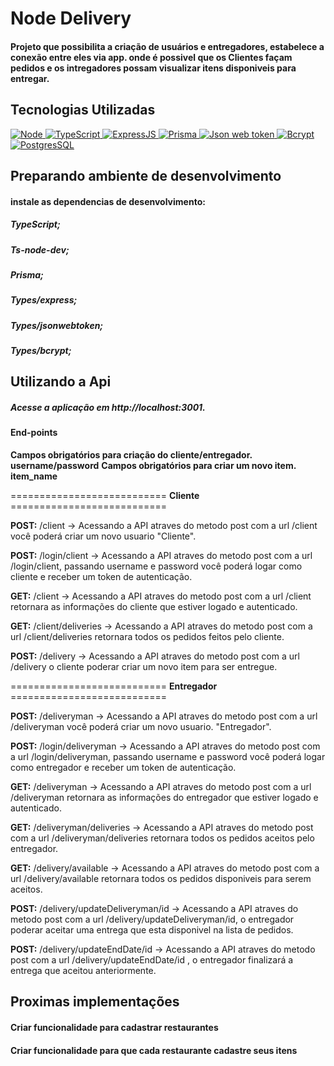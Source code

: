 # Node Delivery 
#### Projeto que possibilita a criação de usuários e entregadores, estabelece a conexão entre eles via app. onde é possivel que os Clientes façam pedidos e os intregadores possam visualizar itens disponiveis para entregar.

## Tecnologias Utilizadas
<a href="https://nodejs.org/en/download" title="Node">
  <img src="https://img.icons8.com/?size=48&id=54087&format=png" alt="Node">
</a>
<a href="https://www.typescriptlang.org/" title="TypeScript">
  <img src="https://img.icons8.com/color/48/000000/typescript.png" alt="TypeScript">
</a>
<a href="https://expressjs.com/pt-br/" title="ExpressJS">
  <img src="https://img.icons8.com/color/48/000000/express.png" alt="ExpressJS">
</a>
<a href="https://www.prisma.io/" title="Prisma">
  <img src="https://img.icons8.com/?size=48&id=YKKmRFS8Utmm&format=png" alt="Prisma">
</a>
<a href="https://jwt.io/" title="Jwt">
  <img src="https://img.icons8.com/?size=48&id=rHpveptSuwDz&format=png" alt="Json web token">
</a>
<a href="https://www.npmjs.com/package/bcrypt" title="Bcrypt">
  <img src="https://img.icons8.com/color/48/000000/password.png" alt="Bcrypt">
</a>
<a href="https://www.postgresql.org/" title="PostgresSQL">
  <img src="https://img.icons8.com/?size=48&id=38561&format=png" alt="PostgresSQL">
</a>


## Preparando ambiente de desenvolvimento
#### instale as dependencias de desenvolvimento: 
##### TypeScript;
##### Ts-node-dev;
##### Prisma;
##### Types/express;
##### Types/jsonwebtoken;
##### Types/bcrypt;

## Utilizando a Api
##### Acesse a aplicação em http://localhost:3001.

#### End-points

**Campos obrigatórios para criação do cliente/entregador. username/password**
**Campos obrigatórios para criar um novo item. item_name** 

=========================== **Cliente** ===========================

**POST:** /client -> Acessando a API atraves do metodo post com a url /client você poderá criar um novo usuario "Cliente". <br/>

**POST:** /login/client -> Acessando a API atraves do metodo post com a url /login/client, passando username e password você poderá logar como cliente e receber um token de autenticação. <br/>

**GET:** /client -> Acessando a API atraves do metodo post com a url /client retornara as informações do cliente que estiver logado e autenticado.<br/>

**GET:** /client/deliveries -> Acessando a API atraves do metodo post com a url /client/deliveries retornara todos os pedidos feitos pelo cliente.

**POST:** /delivery -> Acessando a API atraves do metodo post com a url /delivery o cliente poderar criar um novo item para ser entregue. <br/>




=========================== **Entregador** ===========================

**POST:** /deliveryman -> Acessando a API atraves do metodo post com a url /deliveryman você poderá criar um novo usuario. "Entregador". <br/>

**POST:** /login/deliveryman -> Acessando a API atraves do metodo post com a url /login/deliveryman, passando username e password  você poderá logar como entregador e receber um token de autenticação. <br/>

**GET:** /deliveryman -> Acessando a API atraves do metodo post com a url /deliveryman retornara as informações do entregador que estiver logado e autenticado.<br/>

**GET:** /deliveryman/deliveries -> Acessando a API atraves do metodo post com a url /deliveryman/deliveries retornara todos os pedidos aceitos pelo entregador.

**GET:** /delivery/available -> Acessando a API atraves do metodo post com a url /delivery/available retornara todos os pedidos disponiveis para serem aceitos.

**POST:** /delivery/updateDeliveryman/id -> Acessando a API atraves do metodo post com a url /delivery/updateDeliveryman/id, o entregador poderar aceitar uma entrega que esta disponivel na lista de pedidos. <br/>

**POST:** /delivery/updateEndDate/id -> Acessando a API atraves do metodo post com a url /delivery/updateEndDate/id , o entregador finalizará a entrega que aceitou anteriormente. <br/>

## Proximas implementações
#### Criar funcionalidade para cadastrar restaurantes
#### Criar funcionalidade para que cada restaurante cadastre seus itens




